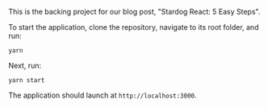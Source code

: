 This is the backing project for our blog post, "Stardog React: 5 Easy Steps".

To start the application, clone the repository, navigate to its root folder, and run:

```
yarn
```

Next, run:

```
yarn start
```

The application should launch at `http://localhost:3000`.

